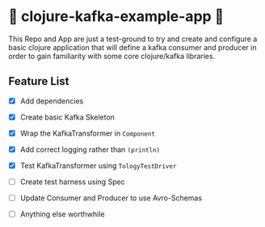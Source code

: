 :construction: clojure-kafka-example-app :construction:
=======================================================

This Repo and App are just a test-ground to try and create and configure a basic clojure application that will define a kafka consumer and producer in order to gain familiarity with some core clojure/kafka libraries.

Feature List
------------

- [x] Add dependencies
- [x] Create basic Kafka Skeleton
- [x] Wrap the KafkaTransformer in `Component`
- [x] Add correct logging rather than `(println)`
- [x] Test KafkaTransformer using `TologyTestDriver`
- [ ] Create test harness using Spec
- [ ] Update Consumer and Producer to use Avro-Schemas
- [ ] Anything else worthwhile


